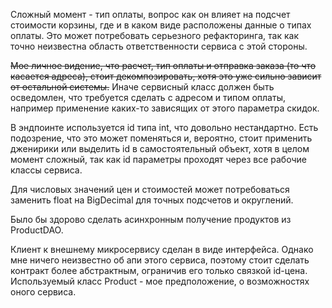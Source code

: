 Сложный момент - тип оплаты, вопрос как он влияет на подсчет стоимости корзины, где и в каком виде расположены
данные о типах оплаты. Это может потребовать серьезного рефакторинга, так как точно неизвестна область ответственности 
сервиса с этой стороны.

~~Мое личное видение, что расчет, тип оплаты и отправка заказа (то что касается адреса), стоит декомпозировать, 
хотя это уже сильно зависит от остальной системы.~~ Иначе сервисный класс должен быть осведомлен, что требуется сделать с
адресом и типом оплаты, например применение каких-то зависящих от этого параметра скидок.

В эндпоинте используется id типа int, что довольно нестандартно. Есть подозрение, что это может поменяться и, вероятно,
стоит применить дженирики или выделить id в самостоятельный объект, хотя в целом момент сложный, так как id параметры 
проходят через все рабочие классы сервиса.

Для числовых значений цен и стоимостей может потребоваться заменить float на BigDecimal для точных подсчетов и
округлений.

Было бы здорово сделать асинхронным получение продуктов из ProductDAO.

Клиент к внешнему микросервису сделан в виде интерфейса. Однако мне ничего неизвестно об апи этого сервиса, поэтому
стоит сделать контракт более абстрактным, ограничив его только связкой id-цена. Используемый класс Product - мое
предположение, о возможностях оного сервиса. 